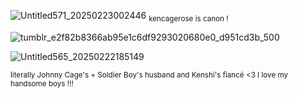 ![Untitled571_20250223002446](https://github.com/user-attachments/assets/cb0519e4-4f5d-46fb-a4d7-119197c11d9c)
<sub> kencagerose is canon !

![tumblr_e2f82b8366ab95e1c6df9293020680e0_d951cd3b_500](https://github.com/user-attachments/assets/1b3e832e-00dd-433f-b89b-23ac410bd37a)

![Untitled565_20250222185149](https://github.com/user-attachments/assets/d2057ec2-2cdc-4247-8d82-6832977fdea7)

<sub> literally Johnny Cage's + Soldier Boy's husband and Kenshi's fiancé <3 I love my handsome boys !!!
